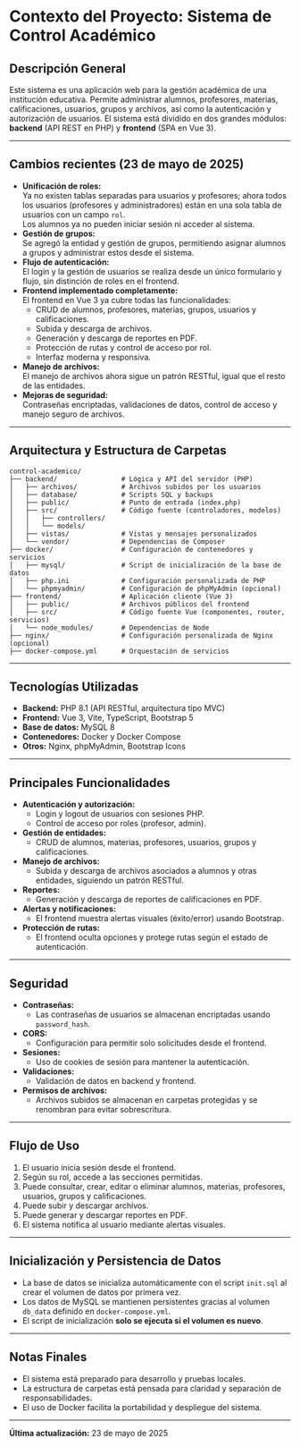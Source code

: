 # Contexto del Proyecto: Sistema de Control Académico

## Descripción General

Este sistema es una aplicación web para la gestión académica de una institución educativa. Permite administrar alumnos, profesores, materias, calificaciones, usuarios, grupos y archivos, así como la autenticación y autorización de usuarios. El sistema está dividido en dos grandes módulos: **backend** (API REST en PHP) y **frontend** (SPA en Vue 3).

---

## Cambios recientes (23 de mayo de 2025)

- **Unificación de roles:**  
  Ya no existen tablas separadas para usuarios y profesores; ahora todos los usuarios (profesores y administradores) están en una sola tabla de usuarios con un campo `rol`.  
  Los alumnos ya no pueden iniciar sesión ni acceder al sistema.
- **Gestión de grupos:**  
  Se agregó la entidad y gestión de grupos, permitiendo asignar alumnos a grupos y administrar estos desde el sistema.
- **Flujo de autenticación:**  
  El login y la gestión de usuarios se realiza desde un único formulario y flujo, sin distinción de roles en el frontend.
- **Frontend implementado completamente:**  
  El frontend en Vue 3 ya cubre todas las funcionalidades:  
  - CRUD de alumnos, profesores, materias, grupos, usuarios y calificaciones.
  - Subida y descarga de archivos.
  - Generación y descarga de reportes en PDF.
  - Protección de rutas y control de acceso por rol.
  - Interfaz moderna y responsiva.
- **Manejo de archivos:**  
  El manejo de archivos ahora sigue un patrón RESTful, igual que el resto de las entidades.
- **Mejoras de seguridad:**  
  Contraseñas encriptadas, validaciones de datos, control de acceso y manejo seguro de archivos.

---

## Arquitectura y Estructura de Carpetas

```
control-academico/
├── backend/                # Lógica y API del servidor (PHP)
│   ├── archivos/           # Archivos subidos por los usuarios
│   ├── database/           # Scripts SQL y backups
│   ├── public/             # Punto de entrada (index.php)
│   ├── src/                # Código fuente (controladores, modelos)
│   │   ├── controllers/
│   │   └── models/
│   ├── vistas/             # Vistas y mensajes personalizados
│   └── vendor/             # Dependencias de Composer
├── docker/                 # Configuración de contenedores y servicios
│   ├── mysql/              # Script de inicialización de la base de datos
│   ├── php.ini             # Configuración personalizada de PHP
│   └── phpmyadmin/         # Configuración de phpMyAdmin (opcional)
├── frontend/               # Aplicación cliente (Vue 3)
│   ├── public/             # Archivos públicos del frontend
│   ├── src/                # Código fuente Vue (componentes, router, servicios)
│   └── node_modules/       # Dependencias de Node
├── nginx/                  # Configuración personalizada de Nginx (opcional)
├── docker-compose.yml      # Orquestación de servicios
```

---

## Tecnologías Utilizadas

- **Backend:** PHP 8.1 (API RESTful, arquitectura tipo MVC)
- **Frontend:** Vue 3, Vite, TypeScript, Bootstrap 5
- **Base de datos:** MySQL 8
- **Contenedores:** Docker y Docker Compose
- **Otros:** Nginx, phpMyAdmin, Bootstrap Icons

---

## Principales Funcionalidades

- **Autenticación y autorización:**  
  - Login y logout de usuarios con sesiones PHP.
  - Control de acceso por roles (profesor, admin).
- **Gestión de entidades:**  
  - CRUD de alumnos, materias, profesores, usuarios, grupos y calificaciones.
- **Manejo de archivos:**  
  - Subida y descarga de archivos asociados a alumnos y otras entidades, siguiendo un patrón RESTful.
- **Reportes:**  
  - Generación y descarga de reportes de calificaciones en PDF.
- **Alertas y notificaciones:**  
  - El frontend muestra alertas visuales (éxito/error) usando Bootstrap.
- **Protección de rutas:**  
  - El frontend oculta opciones y protege rutas según el estado de autenticación.

---

## Seguridad

- **Contraseñas:**  
  - Las contraseñas de usuarios se almacenan encriptadas usando `password_hash`.
- **CORS:**  
  - Configuración para permitir solo solicitudes desde el frontend.
- **Sesiones:**  
  - Uso de cookies de sesión para mantener la autenticación.
- **Validaciones:**  
  - Validación de datos en backend y frontend.
- **Permisos de archivos:**  
  - Archivos subidos se almacenan en carpetas protegidas y se renombran para evitar sobrescritura.

---

## Flujo de Uso

1. El usuario inicia sesión desde el frontend.
2. Según su rol, accede a las secciones permitidas.
3. Puede consultar, crear, editar o eliminar alumnos, materias, profesores, usuarios, grupos y calificaciones.
4. Puede subir y descargar archivos.
5. Puede generar y descargar reportes en PDF.
6. El sistema notifica al usuario mediante alertas visuales.

---

## Inicialización y Persistencia de Datos

- La base de datos se inicializa automáticamente con el script `init.sql` al crear el volumen de datos por primera vez.
- Los datos de MySQL se mantienen persistentes gracias al volumen `db_data` definido en `docker-compose.yml`.
- El script de inicialización **solo se ejecuta si el volumen es nuevo**.

---

## Notas Finales

- El sistema está preparado para desarrollo y pruebas locales.
- La estructura de carpetas está pensada para claridad y separación de responsabilidades.
- El uso de Docker facilita la portabilidad y despliegue del sistema.

---

**Última actualización:** 23 de mayo de 2025